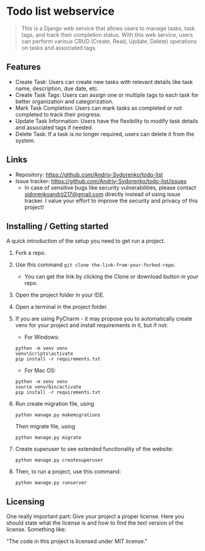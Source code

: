 # Todo list webservice
> This is a Django web service that allows users to manage tasks, task tags, and track their completion status. With this web service, users can perform various CRUD (Create, Read, Update, Delete) operations on tasks and associated tags.

## Features
* Create Task: Users can create new tasks with relevant details like task name, description, due date, etc.
* Create Task Tags: Users can assign one or multiple tags to each task for better organization and categorization.
* Mark Task Completion: Users can mark tasks as completed or not completed to track their progress.
* Update Task Information: Users have the flexibility to modify task details and associated tags if needed.
* Delete Task: If a task is no longer required, users can delete it from the system.


## Links

- Repository: https://github.com/Andriy-Sydorenko/todo-list
- Issue tracker: https://github.com/Andriy-Sydorenko/todo-list/issues
  - In case of sensitive bugs like security vulnerabilities, please contact
    sidorenkoandrij217@gmail.com directly instead of using issue tracker. I value your effort
    to improve the security and privacy of this project!


## Installing / Getting started


A quick introduction of the setup you need to get run a project.
1. Fork a repo.
2. Use this command ```git clone the-link-from-your-forked-repo```. 
   - You can get the link by clicking the Clone or download button in your repo.
3. Open the project folder in your IDE.
4. Open a terminal in the project folder. 
5. If you are using PyCharm - it may propose you to automatically create venv for your project and install requirements in it, but if not:
    - For Windows:
    ```shell
    python -m venv venv
    venv\Scripts\activate
    pip install -r requirements.txt
    ```
   - For Mac OS:
    ```shell
    python -m venv venv
    source venv/bin/activate
    pip install -r requirements.txt
    ```
6. Run create migration file, using 
    ```shell
    python manage.py makemigrations
    ```
    Then migrate file, using
    ```shell
    python manage.py migrate
    ```
7. Create superuser to see extended functionality of the website:
    ```shell
    python manage.py createsuperuser
    ```

8. Then, to run a project, use this command:
    ```shell
    python manage.py runserver 
    ```

## Licensing

One really important part: Give your project a proper license. Here you should
state what the license is and how to find the text version of the license.
Something like:

"The code in this project is licensed under MIT license."
